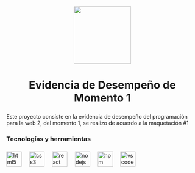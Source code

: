 <div align="center">
  <img height="150" src="https://firebasestorage.googleapis.com/v0/b/imagenes-dd8e6.appspot.com/o/maquetacion1.png?alt=media&token=4362eb7a-cfd1-4c46-8843-3d22a06f9131"  />
</div>

###

<h1 align="center">Evidencia de Desempeño de Momento 1</h1>

###

<p align="left">Este proyecto consiste en la evidencia de desempeño del programación para la web 2, del momento 1, se realizo de acuerdo a la maquetación #1</p>

###

<h3 align="left">Tecnologías y herramientas</h3>

###

<div align="left">
  <img src="https://cdn.jsdelivr.net/gh/devicons/devicon/icons/html5/html5-original.svg" height="40" alt="html5 logo"  />
  <img width="12" />
  <img src="https://cdn.jsdelivr.net/gh/devicons/devicon/icons/css3/css3-original.svg" height="40" alt="css3 logo"  />
  <img width="12" />
  <img src="https://cdn.jsdelivr.net/gh/devicons/devicon/icons/react/react-original.svg" height="40" alt="react logo"  />
  <img width="12" />
  <img src="https://cdn.jsdelivr.net/gh/devicons/devicon/icons/nodejs/nodejs-original.svg" height="40" alt="nodejs logo"  />
  <img width="12" />
  <img src="https://cdn.jsdelivr.net/gh/devicons/devicon/icons/npm/npm-original-wordmark.svg" height="40" alt="npm logo"  />
  <img width="12" />
  <img src="https://cdn.jsdelivr.net/gh/devicons/devicon/icons/vscode/vscode-original.svg" height="40" alt="vscode logo"  />
</div>

###
